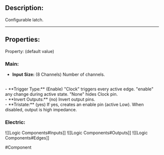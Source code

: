 ## Description:

Configurable latch.

---

## Properties:

Property: (default value)

### Main:
- **Input Size:** (8 Channels)
   Number of channels.
<br>
- **Trigger Type:** (Enable)
   "Clock" triggers every active edge.
   "enable" any change during active state.
   "None" hides Clock pin.
<br>
- **Invert Outputs:** (no)
   Invert output pins.
<br>
- **Tristate:** (yes)
   If yes, creates an enable pin (active Low).
   When disabled, output is high impedance.

### Electric:
![[Logic Components#Inputs]]
![[Logic Components#Outputs]]
![[Logic Components#Edges]]


#Component 